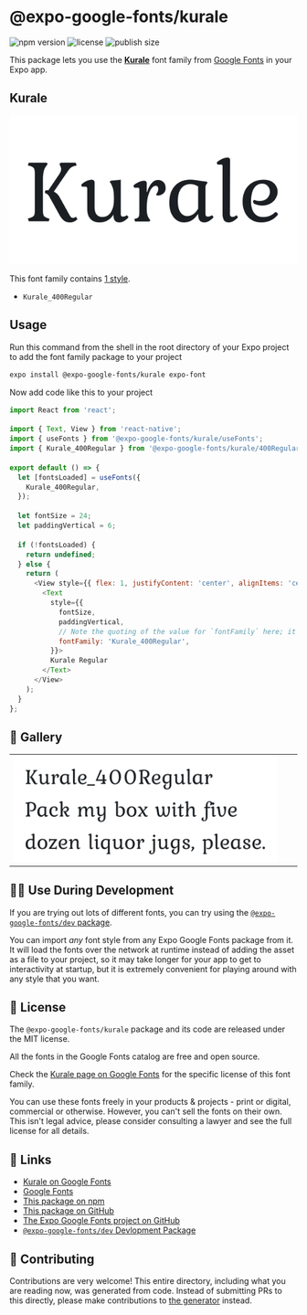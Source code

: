 # @expo-google-fonts/kurale

![npm version](https://flat.badgen.net/npm/v/@expo-google-fonts/kurale)
![license](https://flat.badgen.net/github/license/expo/google-fonts)
![publish size](https://flat.badgen.net/packagephobia/install/@expo-google-fonts/kurale)

This package lets you use the [**Kurale**](https://fonts.google.com/specimen/Kurale) font family from [Google Fonts](https://fonts.google.com/) in your Expo app.

## Kurale

![Kurale](./font-family.png)

This font family contains [1 style](#-gallery).

- `Kurale_400Regular`

## Usage

Run this command from the shell in the root directory of your Expo project to add the font family package to your project
```sh
expo install @expo-google-fonts/kurale expo-font
```

Now add code like this to your project
```js
import React from 'react';

import { Text, View } from 'react-native';
import { useFonts } from '@expo-google-fonts/kurale/useFonts';
import { Kurale_400Regular } from '@expo-google-fonts/kurale/400Regular';

export default () => {
  let [fontsLoaded] = useFonts({
    Kurale_400Regular,
  });

  let fontSize = 24;
  let paddingVertical = 6;

  if (!fontsLoaded) {
    return undefined;
  } else {
    return (
      <View style={{ flex: 1, justifyContent: 'center', alignItems: 'center' }}>
        <Text
          style={{
            fontSize,
            paddingVertical,
            // Note the quoting of the value for `fontFamily` here; it expects a string!
            fontFamily: 'Kurale_400Regular',
          }}>
          Kurale Regular
        </Text>
      </View>
    );
  }
};

```

## 🔡 Gallery


||||
|-|-|-|
|![Kurale_400Regular](.//400Regular/Kurale_400Regular.ttf.png)||||


## 👩‍💻 Use During Development

If you are trying out lots of different fonts, you can try using the [`@expo-google-fonts/dev` package](https://github.com/expo/google-fonts/tree/master/font-packages/dev#readme).

You can import *any* font style from any Expo Google Fonts package from it. It will load the fonts
over the network at runtime instead of adding the asset as a file to your project, so it may take longer
for your app to get to interactivity at startup, but it is extremely convenient
for playing around with any style that you want.

## 📖 License

The `@expo-google-fonts/kurale` package and its code are released under the MIT license.

All the fonts in the Google Fonts catalog are free and open source.

Check the [Kurale page on Google Fonts](https://fonts.google.com/specimen/Kurale) for the specific license of this font family.

You can use these fonts freely in your products & projects - print or digital, commercial or otherwise. However, you can't sell the fonts on their own. This isn't legal advice, please consider consulting a lawyer and see the full license for all details.

## 🔗 Links

- [Kurale on Google Fonts](https://fonts.google.com/specimen/Kurale)
- [Google Fonts](https://fonts.google.com/)
- [This package on npm](https://www.npmjs.com/package/@expo-google-fonts/kurale)
- [This package on GitHub](https://github.com/expo/google-fonts/tree/master/font-packages/kurale)
- [The Expo Google Fonts project on GitHub](https://github.com/expo/google-fonts)
- [`@expo-google-fonts/dev` Devlopment Package](https://github.com/expo/google-fonts/tree/master/font-packages/dev)

## 🤝 Contributing

Contributions are very welcome! This entire directory, including what you are reading now, was generated from code. Instead of submitting PRs to this directly, please make contributions to [the generator](https://github.com/expo/google-fonts/tree/master/packages/generator) instead.
